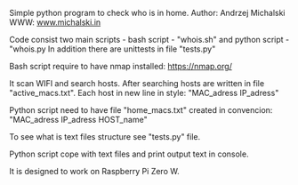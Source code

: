 Simple python program to check who is in home.
Author: Andrzej Michalski
WWW: www.michalski.in

Code consist two main scripts - bash script - "whois.sh" and python script - "whois.py
In addition there are unittests in file "tests.py"

Bash script require to have nmap installed: https://nmap.org/

It scan WIFI and search hosts. After searching hosts are written in file "active_macs.txt".
Each host in new line in style: "MAC_adress IP_adress"

Python script need to have file "home_macs.txt" created in convencion:
"MAC_adress IP_adress HOST_name"

To see what is text files structure see "tests.py" file.

Python script cope with text files and print output text in console.

It is designed to work on Raspberry Pi Zero W.

